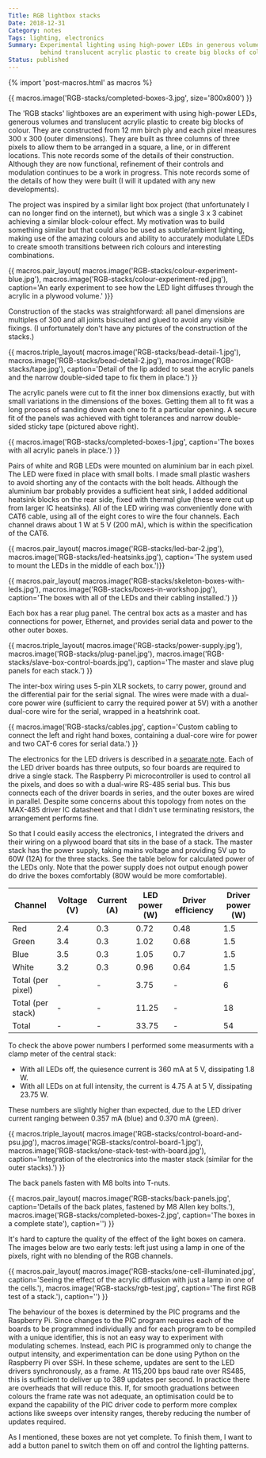 ```yaml
---
Title: RGB lightbox stacks
Date: 2018-12-31
Category: notes
Tags: lighting, electronics
Summary: Experimental lighting using high-power LEDs in generous volumes and
         behind translucent acrylic plastic to create big blocks of colour.
Status: published
---
```


{% import 'post-macros.html' as macros %}

{{ macros.image('RGB-stacks/completed-boxes-3.jpg', size='800x800') }}

The 'RGB stacks' lightboxes are an experiment with using high-power LEDs,
generous volumes and translucent acrylic plastic to create big blocks of
colour. They are constructed from 12 mm birch ply and each pixel measures 300 x
300 (outer dimensions). They are built as three columns of three pixels to
allow them to be arranged in a square, a line, or in different locations. This
note records some of the details of their construction. Although they are now
functional, refinement of their controls and modulation continues to be a work
in progress. This note records some of the details of how they were built (I
will it updated with any new developments).

The project was inspired by a similar light box project (that unfortunately I
can no longer find on the internet), but which was a single 3 x 3 cabinet
achieving a similar block-colour effect. My motivation was to build something
similar but that could also be used as subtle/ambient lighting, making use of
the amazing colours and ability to accurately modulate LEDs to create smooth
transitions between rich colours and interesting combinations.

{{ macros.pair_layout(
     macros.image('RGB-stacks/colour-experiment-blue.jpg'),
     macros.image('RGB-stacks/colour-experiment-red.jpg'),
     caption='An early experiment to see how the LED light diffuses through the acrylic in a plywood volume.' )}}

Construction of the stacks was straightforward: all panel dimensions are
multiples of 300 and all joints biscuited and glued to avoid any visible
fixings. (I unfortunately don't have any pictures of the construction of the
stacks.)

{{ macros.triple_layout(
     macros.image('RGB-stacks/bead-detail-1.jpg'),
     macros.image('RGB-stacks/bead-detail-2.jpg'),
     macros.image('RGB-stacks/tape.jpg'),
     caption='Detail of the lip added to seat the acrylic panels and the narrow double-sided tape to fix them in place.') }}

The acrylic panels were cut to fit the inner box dimensions exactly, but with
small variations in the dimensions of the boxes. Getting them all to fit was a
long process of sanding down each one to fit a particular opening. A secure fit
of the panels was achieved with tight tolerances and narrow double-sided sticky
tape (pictured above right).

{{ macros.image('RGB-stacks/completed-boxes-1.jpg',
          caption='The boxes with all acrylic panels in place.') }}

Pairs of white and RGB LEDs were mounted on aluminium bar in each pixel. The
LED were fixed in place with small bolts. I made small plastic washers to avoid
shorting any of the contacts with the bolt heads. Although the aluminium bar
probably provides a sufficient heat sink, I added additional heatsink blocks on
the rear side, fixed with thermal glue (these were cut up from larger IC
heatsinks). All of the LED wiring was conveniently done with CAT6 cable, using
all of the eight cores to wire the four channels. Each channel draws about
1 W at 5 V (200 mA), which is within the specification of the CAT6.

{{ macros.pair_layout(
     macros.image('RGB-stacks/led-bar-2.jpg'),
     macros.image('RGB-stacks/led-heatsinks.jpg'),
     caption='The system used to mount the LEDs in the middle of each box.')}}

{{ macros.pair_layout(
     macros.image('RGB-stacks/skeleton-boxes-with-leds.jpg'),
     macros.image('RGB-stacks/boxes-in-workshop.jpg'),
     caption='The boxes with all of the LEDs and their cabling installed.') }}

Each box has a rear plug panel. The central box acts as a master and has
connections for power, Ethernet, and provides serial data and power to the
other outer boxes.

{{ macros.triple_layout(
     macros.image('RGB-stacks/power-supply.jpg'),
     macros.image('RGB-stacks/plug-panel.jpg'),
     macros.image('RGB-stacks/slave-box-control-boards.jpg'),
     caption='The master and slave plug panels for each stack.') }}

The inter-box wiring uses 5-pin XLR sockets, to carry power, ground and the
differential pair for the serial signal. The wires were made with a dual-core
power wire (sufficient to carry the required power at 5V) with a another
dual-core wire for the serial, wrapped in a heatshrink coat.

{{ macros.image('RGB-stacks/cables.jpg',
                caption='Custom cabling to connect the left and right hand boxes, containing a dual-core wire for power and two CAT-6 cores for serial data.') }}

The electronics for the LED drivers is described in a [separate
note]({filename}/led-driver.md). Each of the LED driver boards has three
outputs, so four boards are required to drive a single stack. The Raspberry Pi
microcontroller is used to control all the pixels, and does so with a dual-wire
RS-485 serial bus. This bus connects each of the driver boards in series, and
the outer boxes are wired in parallel. Despite some concerns about this
topology from notes on the MAX-485 driver IC datasheet and that I didn't use
terminating resistors, the arrangement performs fine.

So that I could easily access the electronics, I integrated the drivers and
their wiring on a plywood board that sits in the base of a stack. The master
stack has the power supply, taking mains voltage and providing 5V up to 60W
(12A) for the three stacks. See the table below for calculated power of the
LEDs only. Note that the power supply does not output enough power do drive
the boxes comfortably (80W would be more comfortable).

<table class="table table-sm">
  <thead>
    <tr>
      <th scope="col">Channel</th>
      <th scope="col">Voltage (V)</th>
      <th scope="col">Current (A)</th>
      <th scope="col">LED power (W)</th>
      <th scope="col">Driver efficiency</th>
      <th scope="col">Driver power (W)</th>
    </tr>
  </thead>
  <tbody>
    <tr>
      <td>Red</td>
      <td>2.4</td>
      <td>0.3</td>
      <td>0.72</td>
      <td>0.48</td>
      <td>1.5</td>
    </tr>
    <tr>
      <td>Green</td>
      <td>3.4</td>
      <td>0.3</td>
      <td>1.02</td>
      <td>0.68</td>
      <td>1.5</td>
    </tr>
    <tr>
      <td>Blue</td>
      <td>3.5</td>
      <td>0.3</td>
      <td>1.05</td>
      <td>0.7</td>
      <td>1.5</td>
    </tr>
    <tr>
      <td>White</td>
      <td>3.2</td>
      <td>0.3</td>
      <td>0.96</td>
      <td>0.64</td>
      <td>1.5</td>
    </tr>
    <tr>
      <td>Total (per pixel)</td>
      <td>-</td>
      <td>-</td>
      <td>3.75</td>
      <td>-</td>
      <td>6</td>
    </tr>
    <tr>
      <td>Total (per stack)</td>
      <td>-</td>
      <td>-</td>
      <td>11.25</td>
      <td>-</td>
      <td>18</td>
    </tr>
    <tr>
      <td>Total</td>
      <td>-</td>
      <td>-</td>
      <td>33.75</td>
      <td>-</td>
      <td>54</td>
    </tr>
  </tbody>
</table>

To check the above power numbers I performed some measurments with a clamp
meter of the central stack:

- With all LEDs off, the quiesence current is 360 mA at 5 V, dissipating 1.8 W.
- With all LEDs on at full intensity, the current is 4.75 A at 5 V, dissipating
  23.75 W.

These numbers are slightly higher than expected, due to the LED driver current
ranging between 0.357 mA (blue) and 0.370 mA (green).

{{ macros.triple_layout(
     macros.image('RGB-stacks/control-board-and-psu.jpg'),
     macros.image('RGB-stacks/control-board-1.jpg'),
     macros.image('RGB-stacks/one-stack-test-with-board.jpg'),
     caption='Integration of the electronics into the master stack (similar for the outer stacks).') }}

The back panels fasten with M8 bolts into T-nuts.

{{ macros.pair_layout(
     macros.image('RGB-stacks/back-panels.jpg',
                  caption='Details of the back plates, fastened by M8 Allen key bolts.'),
     macros.image('RGB-stacks/completed-boxes-2.jpg',
                  caption='The boxes in a complete state'),
     caption='') }}

It's hard to capture the quality of the effect of the light boxes on camera.
The images below are two early tests: left just using a lamp in one of the
pixels, right with no blending of the RGB channels.

{{ macros.pair_layout(
     macros.image('RGB-stacks/one-cell-illuminated.jpg',
                  caption='Seeing the effect of the acrylic diffusion with just a lamp in one of the cells.'),
     macros.image('RGB-stacks/rgb-test.jpg',
                  caption='The first RGB test of a stack.'),
     caption='') }}

The behaviour of the boxes is determined by the PIC programs and the Raspberry
Pi. Since changes to the PIC program requires each of the boards to be
programmed individually and for each program to be compiled with a unique
identifier, this is not an easy way to experiment with modulating schemes.
Instead, each PIC is programmed only to change the output intensity, and
experimentation can be done using Python on the Raspberry Pi over SSH. In these
scheme, updates are sent to the LED drivers synchronously, as a frame. At
115,200 bps baud rate over RS485, this is sufficient to deliver up to 389
updates per second. In practice there are overheads that will reduce this. If,
for smooth graduations between colours the frame rate was not adequate, an
optimisation could be to expand the capability of the PIC driver code to
perform more complex actions like sweeps over intensity ranges, thereby
reducing the number of updates required.

As I mentioned, these boxes are not yet complete. To finish them, I want to add
a button panel to switch them on off and control the lighting patterns.
